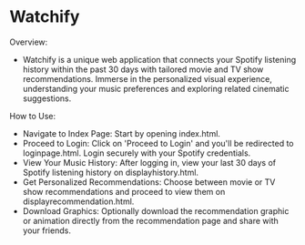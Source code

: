 # Watchify

Overview:
- Watchify is a unique web application that connects your Spotify listening history within the past 30 days with tailored movie and TV show recommendations. Immerse in the personalized visual experience, understanding your music preferences and exploring related cinematic suggestions.

How to Use:
- Navigate to Index Page: Start by opening index.html.
- Proceed to Login: Click on 'Proceed to Login' and you'll be redirected to loginpage.html. Login securely with your Spotify credentials.
- View Your Music History: After logging in, view your last 30 days of Spotify listening history on displayhistory.html.
- Get Personalized Recommendations: Choose between movie or TV show recommendations and proceed to view them on displayrecommendation.html.
- Download Graphics: Optionally download the recommendation graphic or animation directly from the recommendation page and share with your friends.
